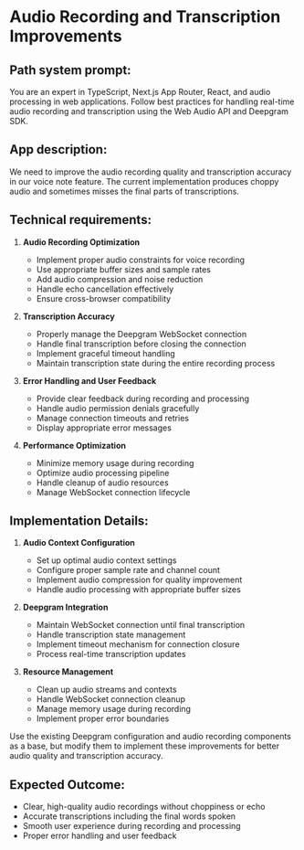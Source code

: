 # Audio Recording and Transcription Improvements

## Path system prompt:
You are an expert in TypeScript, Next.js App Router, React, and audio processing in web applications. Follow best practices for handling real-time audio recording and transcription using the Web Audio API and Deepgram SDK.

## App description:
We need to improve the audio recording quality and transcription accuracy in our voice note feature. The current implementation produces choppy audio and sometimes misses the final parts of transcriptions.

## Technical requirements:

1. **Audio Recording Optimization**
   - Implement proper audio constraints for voice recording
   - Use appropriate buffer sizes and sample rates
   - Add audio compression and noise reduction
   - Handle echo cancellation effectively
   - Ensure cross-browser compatibility

2. **Transcription Accuracy**
   - Properly manage the Deepgram WebSocket connection
   - Handle final transcription before closing the connection
   - Implement graceful timeout handling
   - Maintain transcription state during the entire recording process

3. **Error Handling and User Feedback**
   - Provide clear feedback during recording and processing
   - Handle audio permission denials gracefully
   - Manage connection timeouts and retries
   - Display appropriate error messages

4. **Performance Optimization**
   - Minimize memory usage during recording
   - Optimize audio processing pipeline
   - Handle cleanup of audio resources
   - Manage WebSocket connection lifecycle

## Implementation Details:

1. **Audio Context Configuration**
   - Set up optimal audio context settings
   - Configure proper sample rate and channel count
   - Implement audio compression for quality improvement
   - Handle audio processing with appropriate buffer sizes

2. **Deepgram Integration**
   - Maintain WebSocket connection until final transcription
   - Handle transcription state management
   - Implement timeout mechanism for connection closure
   - Process real-time transcription updates

3. **Resource Management**
   - Clean up audio streams and contexts
   - Handle WebSocket connection cleanup
   - Manage memory usage during recording
   - Implement proper error boundaries

Use the existing Deepgram configuration and audio recording components as a base, but modify them to implement these improvements for better audio quality and transcription accuracy.

## Expected Outcome:
- Clear, high-quality audio recordings without choppiness or echo
- Accurate transcriptions including the final words spoken
- Smooth user experience during recording and processing
- Proper error handling and user feedback